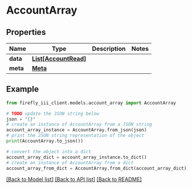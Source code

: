 # AccountArray


## Properties

Name | Type | Description | Notes
------------ | ------------- | ------------- | -------------
**data** | [**List[AccountRead]**](AccountRead.md) |  | 
**meta** | [**Meta**](Meta.md) |  | 

## Example

```python
from firefly_iii_client.models.account_array import AccountArray

# TODO update the JSON string below
json = "{}"
# create an instance of AccountArray from a JSON string
account_array_instance = AccountArray.from_json(json)
# print the JSON string representation of the object
print(AccountArray.to_json())

# convert the object into a dict
account_array_dict = account_array_instance.to_dict()
# create an instance of AccountArray from a dict
account_array_from_dict = AccountArray.from_dict(account_array_dict)
```
[[Back to Model list]](../README.md#documentation-for-models) [[Back to API list]](../README.md#documentation-for-api-endpoints) [[Back to README]](../README.md)


